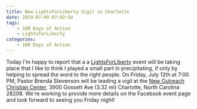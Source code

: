 ```yaml
---
title: New LightsForLiberty Vigil in Charlotte
date: 2019-07-09 07:02:54
tags: 
    - 100 Days of Action
    - LightsForLiberty
categories:
    - 100 Days of Action
---
```


Today I'm happy to report that a a [LightsForLiberty](https://www.facebook.com/events/422188168369266/) event will be taking place that I like to think I played a small part in precipitating, if only by helping to spread the word to the right people.  On Friday, July 12th at 7:00 PM, Pastor Brenda Stevenson will be leading a vigil at the [New Outreach Christian Center](https://www.facebook.com/NOCCM/), 3900 Gossett Ave (3.32 mi) Charlotte, North Carolina 28208. We're working to provide more details on the Facebook event page and look forward to seeing you Friday night!

